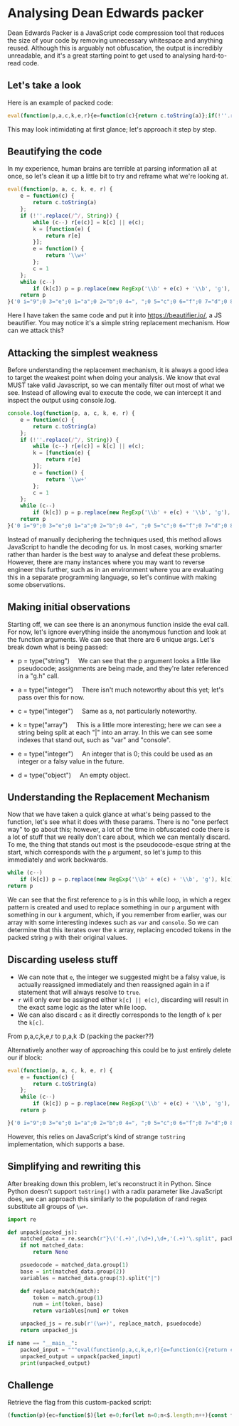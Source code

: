 # Analysing Dean Edwards packer
Dean Edwards Packer is a JavaScript code compression tool that reduces the size of your code by removing unnecessary whitespace and anything reused. 
Although this is arguably not obfuscation, the output is incredibly unreadable, and it's a great starting point to get used to analysing hard-to-read code.

## Let's take a look
Here is an example of packed code:

```js
eval(function(p,a,c,k,e,r){e=function(c){return c.toString(a)};if(!''.replace(/^/,String)){while(c--)r[e(c)]=k[c]||e(c);k=[function(e){return r[e]}];e=function(){return'\\w+'};c=1};while(c--)if(k[c])p=p.replace(new RegExp('\\b'+e(c)+'\\b','g'),k[c]);return p}('0 i="9";0 3="e";0 1="a";0 2="b";0 4=", ";0 5="c";0 6="f";0 7="d";0 8="!";g.h(i+3+1+1+2+4+5+2+6+1+7+8)',19,19,'var|iii|iiii|ii|iiiii|iiiiii|iiiiiii|iiiiiiii|iiiiiiiii|H|l|o|W|||r|console|log|'.split('|'),0,{}))
```

This may look intimidating at first glance; let's approach it step by step.

## Beautifying the code
In my experience, human brains are terrible at parsing information all at once, so let's clean it up a little bit to try and reframe what we're looking at.
```js
eval(function(p, a, c, k, e, r) {
    e = function(c) {
        return c.toString(a)
    };
    if (!''.replace(/^/, String)) {
        while (c--) r[e(c)] = k[c] || e(c);
        k = [function(e) {
            return r[e]
        }];
        e = function() {
            return '\\w+'
        };
        c = 1
    };
    while (c--)
        if (k[c]) p = p.replace(new RegExp('\\b' + e(c) + '\\b', 'g'), k[c]);
    return p
}('0 i="9";0 3="e";0 1="a";0 2="b";0 4=", ";0 5="c";0 6="f";0 7="d";0 8="!";g.h(i+3+1+1+2+4+5+2+6+1+7+8)', 19, 19, 'var|iii|iiii|ii|iiiii|iiiiii|iiiiiii|iiiiiiii|iiiiiiiii|H|l|o|W|||r|console|log|'.split('|'), 0, {}))
```

Here I have taken the same code and put it into https://beautifier.io/, a JS beautifier.
You may notice it's a simple string replacement mechanism. How can we attack this?

## Attacking the simplest weakness
Before understanding the replacement mechanism, it is always a good idea to target the weakest point when doing your analysis. We know that eval MUST take valid Javascript, so we can mentally filter out most of what we see.
Instead of allowing eval to execute the code, we can intercept it and inspect the output using console.log.

```js
console.log(function(p, a, c, k, e, r) {
    e = function(c) {
        return c.toString(a)
    };
    if (!''.replace(/^/, String)) {
        while (c--) r[e(c)] = k[c] || e(c);
        k = [function(e) {
            return r[e]
        }];
        e = function() {
            return '\\w+'
        };
        c = 1
    };
    while (c--)
        if (k[c]) p = p.replace(new RegExp('\\b' + e(c) + '\\b', 'g'), k[c]);
    return p
}('0 i="9";0 3="e";0 1="a";0 2="b";0 4=", ";0 5="c";0 6="f";0 7="d";0 8="!";g.h(i+3+1+1+2+4+5+2+6+1+7+8)', 19, 19, 'var|iii|iiii|ii|iiiii|iiiiii|iiiiiii|iiiiiiii|iiiiiiiii|H|l|o|W|||r|console|log|'.split('|'), 0, {}));

```

Instead of manually deciphering the techniques used, this method allows JavaScript to handle the decoding for us.
In most cases, working smarter rather than harder is the best way to analyse and defeat these problems.
However, there are many instances where you may want to reverse engineer this further, such as in an environment where you are evaluating this in a separate programming language, so let's continue with making some observations.

## Making initial observations
Starting off, we can see there is an anonymous function inside the eval call.
For now, let's ignore everything inside the anonymous function and look at the function arguments. We can see that there are 6 unique args. Let's break down what is being passed:
- p = type("string")
    We can see that the p argument looks a little like pseudocode; assignments are being made, and they're later referenced in a "g.h" call.

- a = type("integer")
    There isn't much noteworthy about this yet; let's pass over this for now.

- c = type("integer")
    Same as a, not particularly noteworthy.

- k = type("array")
    This is a little more interesting; here we can see a string being split at each "|" into an array. In this we can see some indexes that stand out, such as "var" and "console".

- e = type("integer")
    An integer that is 0; this could be used as an integer or a falsy value in the future.

- d = type("object")
    An empty object.

## Understanding the Replacement Mechanism
Now that we have taken a quick glance at what's being passed to the function, let's see what it does with these params.
There is no "one perfect way" to go about this; however, a lot of the time in obfuscated code there is a lot of stuff that we really don't care about, which we can mentally discard. To me, the thing that stands out most is the pseudocode-esque string at the start, which corresponds with the `p` argument, so let's jump to this immediately and work backwards.

```js
while (c--)
    if (k[c]) p = p.replace(new RegExp('\\b' + e(c) + '\\b', 'g'), k[c]);
return p
```

We can see that the first reference to `p` is in this while loop, in which a regex pattern is created and used to replace something in our `p` argument with something in our `k` argument, which, if you remember from earlier, was our array with some interesting indexes such as `var` and `console`.
So we can determine that this iterates over the `k` array, replacing encoded tokens in the packed string `p` with their original values.

## Discarding useless stuff
- We can note that `e`, the integer we suggested might be a falsy value, is actually reassigned immediately and then reassigned again in a if statement that will always resolve to `true`.
- `r` will only ever be assigned either `k[c] || e(c)`, discarding will result in the exact same logic as the later while loop.
- We can also discard `c` as it directly corresponds to the length of `k` per the `k[c]`.

From p,a,c,k,e,r to p,a,k :D (packing the packer??)

Alternatively another way of approaching this could be to just entirely delete our if block:
```js
eval(function(p, a, c, k, e, r) {
    e = function(c) {
        return c.toString(a)
    };
    while (c--)
        if (k[c]) p = p.replace(new RegExp('\\b' + e(c) + '\\b', 'g'), k[c]);
    return p

}('0 i="9";0 3="e";0 1="a";0 2="b";0 4=", ";0 5="c";0 6="f";0 7="d";0 8="!";g.h(i+3+1+1+2+4+5+2+6+1+7+8)', 19, 19, 'var|iii|iiii|ii|iiiii|iiiiii|iiiiiii|iiiiiiii|iiiiiiiii|H|l|o|W|||r|console|log|'.split('|'), 0, {}))
```
However, this relies on JavaScript's kind of strange `toString` implementation, which supports a base.


## Simplifying and rewriting this
After breaking down this problem, let's reconstruct it in Python.
Since Python doesn't support `toString()` with a radix parameter like JavaScript does, we can approach this similarly to the population of rand regex substitute all groups of `\w+`.

```py
import re

def unpack(packed_js):
    matched_data = re.search(r"}\('(.+)',(\d+),\d+,'(.+)'\.split", packed_js)
    if not matched_data:
        return None

    psuedocode = matched_data.group(1)
    base = int(matched_data.group(2))
    variables = matched_data.group(3).split("|")

    def replace_match(match):
        token = match.group(1)
        num = int(token, base)
        return variables[num] or token

    unpacked_js = re.sub(r'(\w+)', replace_match, psuedocode)
    return unpacked_js

if name == "__main__":
    packed_input = """eval(function(p,a,c,k,e,r){e=function(c){return c.toString(a)};if(!''.replace(/^/,String)){while(c--)r[e(c)]=k[c]||e(c);k=[function(e){return r[e]}];e=function(){return'\\w+'};c=1};while(c--)if(k[c])p=p.replace(new RegExp('\\b'+e(c)+'\\b','g'),k[c]);return p}('0 i="9";0 3="e";0 1="a";0 2="b";0 4=", ";0 5="c";0 6="f";0 7="d";0 8="!";g.h(i+3+1+1+2+4+5+2+6+1+7+8)',19,19,'var|iii|iiii|ii|iiiii|iiiiii|iiiiiii|iiiiiiii|iiiiiiiii|H|l|o|W|||r|console|log|'.split('|'),0,{}))"""
    unpacked_output = unpack(packed_input)
    print(unpacked_output)
```

## Challenge
Retrieve the flag from this custom-packed script:
```js
(function(p){ec=function($){let e=0;for(let n=0;n<$.length;n++){const t="0123456789abcdefghijklmnopqrstuvwxyzABCDEFGHIJKLMNOPQRSTUVWXYZ".indexOf($[n]);if(-1===t)return-1;e=62*e+t}return e};const[d,c]=p.split("|"),dc=d.split(","),u=c.replace(/\$\$([0-9a-zA-Z]+)/g,(($,n)=>(e=ec(n),e>=0&&e<dc.length?dc[e]:$)));eval(u)})('const,isAdmin,false,function,validateUser,name,if,return,You,do,not,have,permission,to,access,this,resource,This,incident,will,be,reported,flag,h3110,console,log|\n$$0 $$1 = $$2;\n$$3 $$4($$5) {\n    $$6 (!$$1) $$7 "$$8 $$9 $$a $$b $$c $$d $$e $$f $$g. $$h $$i $$j $$k $$l.";\n    $$7 "$$m{$$n-4dm1n1str4t0r}";\n}\n$$o.$$p($$4());\n');
```